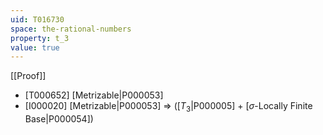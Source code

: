 ```yaml
---
uid: T016730
space: the-rational-numbers
property: t_3
value: true
---
```

[[Proof]]

* [T000652] [Metrizable|P000053]
* [I000020] [Metrizable|P000053] => ([$T_3$|P000005] + [$\sigma$-Locally Finite Base|P000054])

